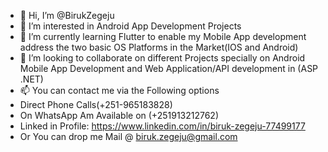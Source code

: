 - 👋 Hi, I’m @BirukZegeju
- 👀 I’m interested in Android App Development Projects
- 🌱 I’m currently learning Flutter to enable my Mobile App development address the two basic OS Platforms in the Market(IOS and Android)
- 💞️ I’m looking to collaborate on different Projects specially on Android Mobile App Development and Web Application/API development in (ASP .NET)
- 📫 You can contact me via the Following options
- Direct Phone Calls(+251-965183828)
- On WhatsApp Am Available on (+251913212762)
- Linked in Profile: https://www.linkedin.com/in/biruk-zegeju-77499177
- Or You can drop me Mail @ biruk.zegeju@gmail.com

<!---
BirukZegeju/BirukZegeju is a ✨ special ✨ repository because its `README.md` (this file) appears on your GitHub profile.
You can click the Preview link to take a look at your changes.
--->
